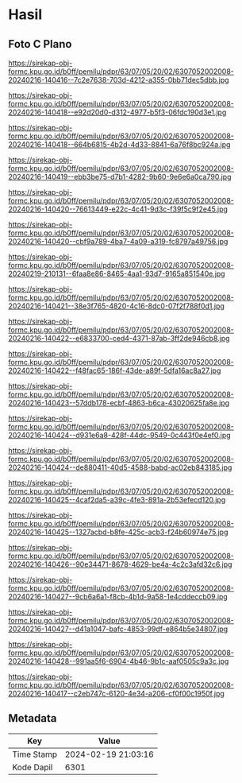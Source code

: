 # Hasil

## Foto C Plano

https://sirekap-obj-formc.kpu.go.id/b0ff/pemilu/pdpr/63/07/05/20/02/6307052002008-20240216-140416--7c2e7638-703d-4212-a355-0bb71dec5dbb.jpg

https://sirekap-obj-formc.kpu.go.id/b0ff/pemilu/pdpr/63/07/05/20/02/6307052002008-20240216-140418--e92d20d0-d312-4977-b5f3-06fdc190d3e1.jpg

https://sirekap-obj-formc.kpu.go.id/b0ff/pemilu/pdpr/63/07/05/20/02/6307052002008-20240216-140418--664b6815-4b2d-4d33-8841-6a76f8bc924a.jpg

https://sirekap-obj-formc.kpu.go.id/b0ff/pemilu/pdpr/63/07/05/20/02/6307052002008-20240216-140419--ebb3be75-d7b1-4282-9b60-9e6e6a0ca790.jpg

https://sirekap-obj-formc.kpu.go.id/b0ff/pemilu/pdpr/63/07/05/20/02/6307052002008-20240216-140420--76613449-e22c-4c41-9d3c-f39f5c9f2e45.jpg

https://sirekap-obj-formc.kpu.go.id/b0ff/pemilu/pdpr/63/07/05/20/02/6307052002008-20240216-140420--cbf9a789-4ba7-4a09-a319-fc8797a49756.jpg

https://sirekap-obj-formc.kpu.go.id/b0ff/pemilu/pdpr/63/07/05/20/02/6307052002008-20240219-210131--6faa8e86-8465-4aa1-93d7-9165a851540e.jpg

https://sirekap-obj-formc.kpu.go.id/b0ff/pemilu/pdpr/63/07/05/20/02/6307052002008-20240216-140421--38e3f765-4820-4c16-8dc0-07f2f788f0d1.jpg

https://sirekap-obj-formc.kpu.go.id/b0ff/pemilu/pdpr/63/07/05/20/02/6307052002008-20240216-140422--e6833700-ced4-4371-87ab-3ff2de946cb8.jpg

https://sirekap-obj-formc.kpu.go.id/b0ff/pemilu/pdpr/63/07/05/20/02/6307052002008-20240216-140422--f48fac65-186f-43de-a89f-5dfa16ac8a27.jpg

https://sirekap-obj-formc.kpu.go.id/b0ff/pemilu/pdpr/63/07/05/20/02/6307052002008-20240216-140423--57ddb178-ecbf-4863-b6ca-43020625fa8e.jpg

https://sirekap-obj-formc.kpu.go.id/b0ff/pemilu/pdpr/63/07/05/20/02/6307052002008-20240216-140424--d931e6a8-428f-44dc-9549-0c443f0e4ef0.jpg

https://sirekap-obj-formc.kpu.go.id/b0ff/pemilu/pdpr/63/07/05/20/02/6307052002008-20240216-140424--de880411-40d5-4588-babd-ac02eb843185.jpg

https://sirekap-obj-formc.kpu.go.id/b0ff/pemilu/pdpr/63/07/05/20/02/6307052002008-20240216-140425--4caf2da5-a39c-4fe3-891a-2b53efecd120.jpg

https://sirekap-obj-formc.kpu.go.id/b0ff/pemilu/pdpr/63/07/05/20/02/6307052002008-20240216-140425--1327acbd-b8fe-425c-acb3-f24b60974e75.jpg

https://sirekap-obj-formc.kpu.go.id/b0ff/pemilu/pdpr/63/07/05/20/02/6307052002008-20240216-140426--90e34471-8678-4629-be4a-4c2c3afd32c6.jpg

https://sirekap-obj-formc.kpu.go.id/b0ff/pemilu/pdpr/63/07/05/20/02/6307052002008-20240216-140427--9cb6a6a1-f8cb-4b1d-9a58-1e4cddeccb09.jpg

https://sirekap-obj-formc.kpu.go.id/b0ff/pemilu/pdpr/63/07/05/20/02/6307052002008-20240216-140427--d41a1047-bafc-4853-99df-e864b5e34807.jpg

https://sirekap-obj-formc.kpu.go.id/b0ff/pemilu/pdpr/63/07/05/20/02/6307052002008-20240216-140428--991aa5f6-6904-4b46-9b1c-aaf0505c9a3c.jpg

https://sirekap-obj-formc.kpu.go.id/b0ff/pemilu/pdpr/63/07/05/20/02/6307052002008-20240216-140417--c2eb747c-6120-4e34-a206-cf0f00c1950f.jpg


## Metadata

| Key        | Value               |
| ---------- | ------------------- |
| Time Stamp | 2024-02-19 21:03:16 |
| Kode Dapil | 6301                |



